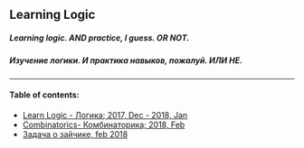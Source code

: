 ## Learning Logic

##### Learning logic. AND practice, I guess. OR NOT.
##### Изучение логики. И практика навыков, пожалуй. ИЛИ НЕ.

___

#### Table of contents:
+ [Learn Logic - Логика; 2017, Dec - 2018, Jan](logicpics/)
+ [Combinatorics- Комбинаторика; 2018, Feb](комбинаторика.txt)
+ [Задача о зайчике, feb 2018](задача_зайчик.txt)

